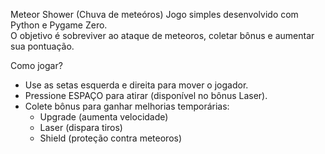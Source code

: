 Meteor Shower (Chuva de meteóros)
Jogo simples desenvolvido com Python e Pygame Zero.  
O objetivo é sobreviver ao ataque de meteoros, coletar bônus e aumentar sua pontuação.

Como jogar?
- Use as setas esquerda e direita para mover o jogador.
- Pressione ESPAÇO para atirar (disponível no bônus Laser).
- Colete bônus para ganhar melhorias temporárias:
  - Upgrade (aumenta velocidade)
  - Laser (dispara tiros)
  - Shield (proteção contra meteoros)
